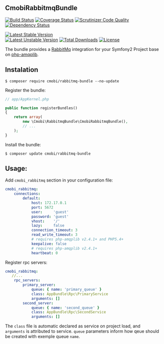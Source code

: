 ## CmobiRabbitmqBundle ##

[![Build Status](https://travis-ci.org/contamobi/CmobiRabbitmqBundle.svg?branch=master)](http://travis-ci.org/contamobi/CmobiRabbitmqBundle)
[![Coverage Status](https://coveralls.io/repos/contamobi/CmobiRabbitmqBundle/badge.png?branch=master)](https://coveralls.io/r/contamobi/CmobiRabbitmqBundle?branch=master)
[![Scrutinizer Code Quality](https://scrutinizer-ci.com/g/contamobi/CmobiRabbitmqBundle/badges/quality-score.png?b=master)](https://scrutinizer-ci.com/g/contamobi/CmobiRabbitmqBundle/?branch=master)
[![Dependency Status](https://www.versioneye.com/user/projects/56d0b268157a690037bbb6e8/badge.svg?style=flat)](https://www.versioneye.com/user/projects/56d0b268157a690037bbb6e8)

[![Latest Stable Version](https://poser.pugx.org/cmobi/rabbitmq-bundle/v/stable)](https://packagist.org/packages/cmobi/rabbitmq-bundle)  
[![Latest Unstable Version](https://poser.pugx.org/cmobi/rabbitmq-bundle/v/unstable)](https://packagist.org/packages/cmobi/rabbitmq-bundle)
[![Total Downloads](https://poser.pugx.org/cmobi/rabbitmq-bundle/downloads)](https://packagist.org/packages/cmobi/rabbitmq-bundle) 
[![License](https://poser.pugx.org/cmobi/rabbitmq-bundle/license)](https://packagist.org/packages/cmobi/rabbitmq-bundle)

The bundle provides a [RabbitMq](http://rabbitmq.com/) integration for your Symfony2 Project base on [php-amqplib](https://github.com/php-amqplib/php-amqplib).

## Instalation ##

```
$ composer require cmobi/rabbitmq-bundle --no-update
```

Register the bundle:

``` php
// app/AppKernel.php

public function registerBundles()
{
    return array(
        new \Cmobi\RabbitmqBundle\CmobiRabbitmqBundle(),
        // ...
    );
}
```

Install the bundle:

```
$ composer update cmobi/rabbitmq-bundle
```

## Usage: ##

Add `cmobi_rabbitmq` section in your configuration file:

```yaml
cmobi_rabbitmq:
    connections:
        default:
            host: 172.17.0.1
            port: 5672
            user:     'guest'
            password: 'guest'
            vhost:    '/'
            lazy:     false
            connection_timeout: 3
            read_write_timeout: 3
            # requires php-amqplib v2.4.1+ and PHP5.4+
            keepalive: false
            # requires php-amqplib v2.4.1+
            heartbeat: 0
```

Register rpc servers:

```yaml
cmobi_rabbitmq:
   //...
    rpc_servers:
        primary_server:
            queue: { name: 'primary_queue' }
            class: AppBundle\Rpc\PrimaryService
            arguments: []
        second_server:
            queue: { name: 'second_queue' }
            class: AppBundle\Rpc\SecondService
            arguments: []
```

The `class` file is automatic declared as service on project load, and `arguments` is attributed to service. `queue` parameters inform how qeue should be created with exemple queue `name`.


